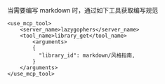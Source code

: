 当需要编写 markdown 时，通过如下工具获取编写规范
```
<use_mcp_tool>
    <server_name>lazygophers</server_name>
    <tool_name>library_get</tool_name>
        <arguments>
        {
          "library_id": markdown/风格指南,
        }
    </arguments>
</use_mcp_tool>
```